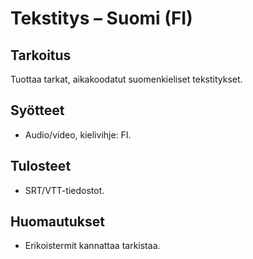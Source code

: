 # Tekstitys – Suomi (FI)

## Tarkoitus
Tuottaa tarkat, aikakoodatut suomenkieliset tekstitykset.

## Syötteet
- Audio/video, kielivihje: FI.

## Tulosteet
- SRT/VTT-tiedostot.

## Huomautukset
- Erikoistermit kannattaa tarkistaa.
